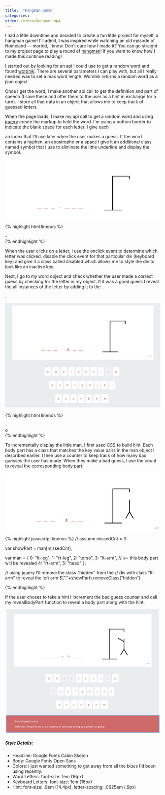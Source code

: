 ```yaml
---
title:  "Hangman Game"
categories:
video: /video/hangman.mp4
---
```


I had a little downtime and decided to create a fun little project for myself, a hangman game!  I'll admit, I was inspired while watching an old episode of Homeland &mdash; morbid, I know.  Don't care how I made it? You can go straight to my project page to play a round of [hangman](http://vlhernandez.com/hangman/)! If you want to know how I made this continue reading!


I started out by looking for an api I could use to get a random word and found [wordnik](http://developer.wordnik.com/docs.html).  There are several parameters I can play with, but all I really needed was to set a max word length. Wordnik returns a random word as a json object.

Once I get the word, I make another api call to get the definition and part of speech (I save these and offer them to the user as a hint in exchange for a turn). I store all that data in an object that allows me to keep track of guessed letters.

When the page loads, I make my api call to get a random word and using [jquery](https://jquery.com/) create the markup to hold the word. I'm using a bottom border to indicate the blank space for each letter. I give each <div> an index that I'll use later when the user makes a guess. If the word contains a hyphen, an apostrophe or a space I give it an additional class named symbol that I use to eliminate the little underline and display the symbol.

![word with hyphen](img/hangman-hyphen.png)

{% highlight html linenos %}
  <div class="word">
    <div idx="0" class="letter"></div>
    <div idx="1" class="letter"></div>
    <div idx="2" class="letter"></div>
    <div idx="3" class="letter symbol">-</div>
    <div idx="4" class="letter"></div>
    <div idx="5" class="letter"></div>
    <div idx="6" class="letter"></div>
  </div>
{% endhighlight %}


When the user clicks on a letter, I use the onclick event to determine which letter was clicked, disable the click event for that particular div (keyboard key) and give it a class called disabled which allows me to style the div to look like an inactive key.

Next, I go to my word object and check whether the user made a correct guess by checking for the letter in my object.  If it was a good guess I reveal the all instances of the letter by adding it to the <div>.

![keyboard keys disabled](img/hangman-keyboard.png)

{% highlight html linenos %}
  <div class="word">
    <div idx="0" class="letter"></div>
    <div idx="1" class="letter"></div>
    <div idx="2" class="letter"></div>
    <div idx="3" class="letter symbol">-</div>
    <div idx="4" class="letter">o</div>
    <div idx="5" class="letter"></div>
    <div idx="6" class="letter"></div>
  </div>
{% endhighlight %}

To incrementally display the little man, I first used CSS to build him. Each body part has a class that matches the key value pairs in the man object I described earlier. I then use a counter to keep track of how many bad guesses the user has made. When they make a bad guess, I use the count to reveal the corresponding body part.

![bad guess](img/hangman-badguess.png)

{% highlight javascript linenos %}
// assume missedCnt = 3

var showPart = man[missedCnt];

var man = {
    0: "lt-leg",
    1: "rt-leg",
    2: "torso",
    3: "lt-arm", // <-- this body part will be revealed
    4: "rt-arm",
    5: "head"
  };

// using jquery I'll remove the class "hidden" from the
// div with class "lt-arm" to reveal the left arm
$("."+showPart).removeClass("hidden")

{% endhighlight %}


If the user choses to take a hint I increment the bad guess counter and call my revealBodyPart function to reveal a body part along with the hint.

![hint](img/hangman-hint.png)

##### Style Details: #####

* Headline: Google Fonts Cabin Sketch
* Body: Google Fonts Open Sans
* Colors: I just wanted something to get away from all the blues I'd been using recently.
* Word Letters: font-size: 1em (16px)
* Keyboard Letters: font-size: 1em (16px)
* Hint: font-size: .9em (14.4px), letter-spacing: .0625em (.9px)
